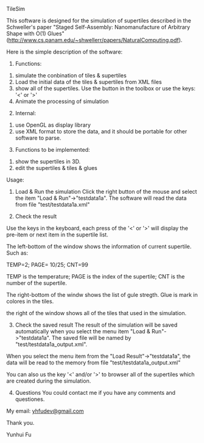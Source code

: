 TileSim

This software is designed for the simulation of supertiles described in the Schweller's paper "Staged Self-Assembly: Nanomanufacture of Arbitrary Shape with O(1) Glues" (http://www.cs.panam.edu/~shwellerr/papers/NaturalComputing.pdf).

Here is the simple description of the software:
1. Functions:
  1) simulate the conbination of tiles & supertiles
  2) Load the initial data of the tiles & supertiles from XML files
  3) show all of the supertiles. Use the button in the toolbox or use the keys: '<' or '>'
  4) Animate the processing of simulation
 2. Internal:
   1) use OpenGL as display library
   2) use XML format to store the data, and it should be portable for other software to parse.
 3. Functions to be implemented:
   1) show the supertiles in 3D.
   2) edit the supertiles & tiles & glues

Usage:

1. Load & Run the simulation
Click the right button of the mouse and select the item "Load & Run"->"testdata1a".
The software will read the data from file "test/testdata1a.xml"

2. Check the result

Use the keys in the keyboard, each press of the '<' or '>' will display the pre-item or next item in the supertile list.

The left-bottom of the window shows the information of current supertile. Such as:

TEMP=2; PAGE= 10/25; CNT=99

TEMP is the temperature; PAGE is the index of the supertile; CNT is the number of the supertile.

The right-bottom of the windw shows the list of gule stregth. Glue is mark in colores in the tiles.

the right of the window shows all of the tiles that used in the simulation.

3. Check the saved result
The result of the simulation will be saved automatically when you select the menu item "Load & Run"->"testdata1a". The saved file will be named by "test/testdata1a_output.xml".

When you select the menu item from the "Load Result"->"testdata1a", the data will be read to the memory from file "test/testdata1a_output.xml"

You can also us the key '<' and/or '>' to browser all of the supertiles which are created during the simulation.


4. Questions
You could contact me if you have any comments and questiones.

My email: yhfudev@gmail.com

Thank you.

Yunhui Fu
